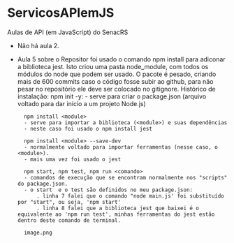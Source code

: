# ServicosAPIemJS
Aulas de API (em JavaScript) do SenacRS

- Não há aula 2.


- Aula 5 sobre o Repositor foi usado o comando npm install para adiconar a biblioteca jest. Isto criou uma pasta node_module, com todos os módulos do node que podem ser usado. O pacote é pesado, criando mais de 600 commits caso o código fosse subir ao github, para não pesar no repositório ele deve ser colocado no gitignore.
    Histórico de instalação:
        npm init -y:
        - serve para criar o package.json (arquivo voltado para dar início a um projeto Node.js)

        npm install <module>
        - serve para importar a biblioteca (<module>) e suas dependências 
        - neste caso foi usado o npm install jest

        npm install <module> --save-dev
        - normalmente voltado para importar ferramentas (nesse caso, o <module>).
        - mais uma vez foi usado o jest

        npm start, npm test, npm run <comando>
        - comandos de execução que se encontram normalmente nos "scripts" do package.json.
        - o start  e o test são definidos no meu package.json:
            . linha 7 falei que o comando "node main.js' foi substituído por "start", ou seja, 'npm start'
            . linha 8 falei que a biblioteca jest que baixei é o equivalente ao 'npm run test', minhas ferramentas do jest estão dentro deste comando de terminal.

        image.png


